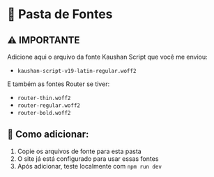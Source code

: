 # 📁 Pasta de Fontes

## ⚠️ IMPORTANTE

Adicione aqui o arquivo da fonte Kaushan Script que você me enviou:

- `kaushan-script-v19-latin-regular.woff2`

E também as fontes Router se tiver:
- `router-thin.woff2`
- `router-regular.woff2`
- `router-bold.woff2`

## 📍 Como adicionar:

1. Copie os arquivos de fonte para esta pasta
2. O site já está configurado para usar essas fontes
3. Após adicionar, teste localmente com `npm run dev`